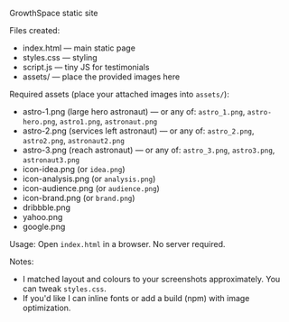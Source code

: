 GrowthSpace static site

Files created:
- index.html — main static page
- styles.css — styling
- script.js — tiny JS for testimonials
- assets/ — place the provided images here

Required assets (place your attached images into `assets/`):
- astro-1.png (large hero astronaut) — or any of: `astro_1.png`, `astro-hero.png`, `astro1.png`, `astronaut.png`
- astro-2.png (services left astronaut) — or any of: `astro_2.png`, `astro2.png`, `astronaut2.png`
- astro-3.png (reach astronaut) — or any of: `astro_3.png`, `astro3.png`, `astronaut3.png`
- icon-idea.png (or `idea.png`)
- icon-analysis.png (or `analysis.png`)
- icon-audience.png (or `audience.png`)
- icon-brand.png (or `brand.png`)
- dribbble.png
- yahoo.png
- google.png

Usage:
Open `index.html` in a browser. No server required.

Notes:
- I matched layout and colours to your screenshots approximately. You can tweak `styles.css`.
- If you'd like I can inline fonts or add a build (npm) with image optimization.
